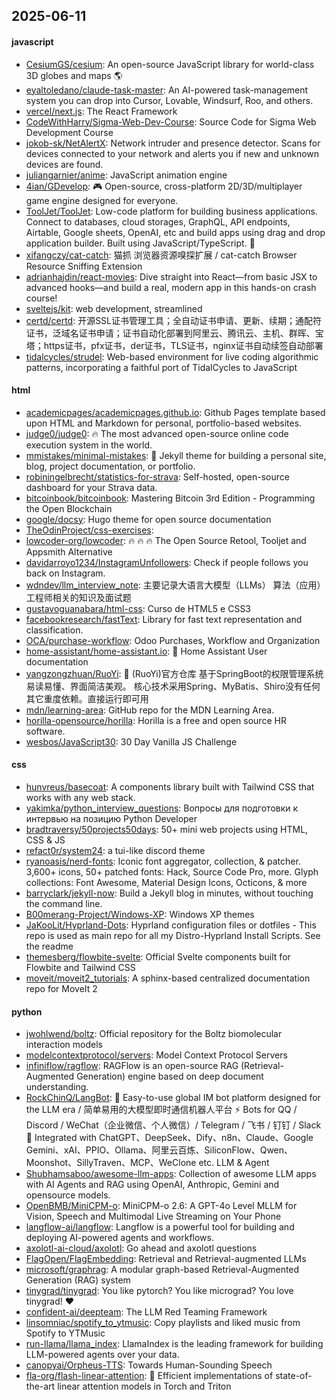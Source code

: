 ## 2025-06-11

#### javascript
* [CesiumGS/cesium](https://github.com/CesiumGS/cesium): An open-source JavaScript library for world-class 3D globes and maps 🌎
* [eyaltoledano/claude-task-master](https://github.com/eyaltoledano/claude-task-master): An AI-powered task-management system you can drop into Cursor, Lovable, Windsurf, Roo, and others.
* [vercel/next.js](https://github.com/vercel/next.js): The React Framework
* [CodeWithHarry/Sigma-Web-Dev-Course](https://github.com/CodeWithHarry/Sigma-Web-Dev-Course): Source Code for Sigma Web Development Course
* [jokob-sk/NetAlertX](https://github.com/jokob-sk/NetAlertX): Network intruder and presence detector. Scans for devices connected to your network and alerts you if new and unknown devices are found.
* [juliangarnier/anime](https://github.com/juliangarnier/anime): JavaScript animation engine
* [4ian/GDevelop](https://github.com/4ian/GDevelop): 🎮 Open-source, cross-platform 2D/3D/multiplayer game engine designed for everyone.
* [ToolJet/ToolJet](https://github.com/ToolJet/ToolJet): Low-code platform for building business applications. Connect to databases, cloud storages, GraphQL, API endpoints, Airtable, Google sheets, OpenAI, etc and build apps using drag and drop application builder. Built using JavaScript/TypeScript. 🚀
* [xifangczy/cat-catch](https://github.com/xifangczy/cat-catch): 猫抓 浏览器资源嗅探扩展 / cat-catch Browser Resource Sniffing Extension
* [adrianhajdin/react-movies](https://github.com/adrianhajdin/react-movies): Dive straight into React—from basic JSX to advanced hooks—and build a real, modern app in this hands-on crash course!
* [sveltejs/kit](https://github.com/sveltejs/kit): web development, streamlined
* [certd/certd](https://github.com/certd/certd): 开源SSL证书管理工具；全自动证书申请、更新、续期；通配符证书，泛域名证书申请；证书自动化部署到阿里云、腾讯云、主机、群晖、宝塔；https证书，pfx证书，der证书，TLS证书，nginx证书自动续签自动部署
* [tidalcycles/strudel](https://github.com/tidalcycles/strudel): Web-based environment for live coding algorithmic patterns, incorporating a faithful port of TidalCycles to JavaScript

#### html
* [academicpages/academicpages.github.io](https://github.com/academicpages/academicpages.github.io): Github Pages template based upon HTML and Markdown for personal, portfolio-based websites.
* [judge0/judge0](https://github.com/judge0/judge0): 🔥 The most advanced open-source online code execution system in the world.
* [mmistakes/minimal-mistakes](https://github.com/mmistakes/minimal-mistakes): 📐 Jekyll theme for building a personal site, blog, project documentation, or portfolio.
* [robiningelbrecht/statistics-for-strava](https://github.com/robiningelbrecht/statistics-for-strava): Self-hosted, open-source dashboard for your Strava data.
* [bitcoinbook/bitcoinbook](https://github.com/bitcoinbook/bitcoinbook): Mastering Bitcoin 3rd Edition - Programming the Open Blockchain
* [google/docsy](https://github.com/google/docsy): Hugo theme for open source documentation
* [TheOdinProject/css-exercises](https://github.com/TheOdinProject/css-exercises): 
* [lowcoder-org/lowcoder](https://github.com/lowcoder-org/lowcoder): 🔥 🔥 🔥 The Open Source Retool, Tooljet and Appsmith Alternative
* [davidarroyo1234/InstagramUnfollowers](https://github.com/davidarroyo1234/InstagramUnfollowers): Check if people follows you back on Instagram.
* [wdndev/llm_interview_note](https://github.com/wdndev/llm_interview_note): 主要记录大语言大模型（LLMs） 算法（应用）工程师相关的知识及面试题
* [gustavoguanabara/html-css](https://github.com/gustavoguanabara/html-css): Curso de HTML5 e CSS3
* [facebookresearch/fastText](https://github.com/facebookresearch/fastText): Library for fast text representation and classification.
* [OCA/purchase-workflow](https://github.com/OCA/purchase-workflow): Odoo Purchases, Workflow and Organization
* [home-assistant/home-assistant.io](https://github.com/home-assistant/home-assistant.io): 📘 Home Assistant User documentation
* [yangzongzhuan/RuoYi](https://github.com/yangzongzhuan/RuoYi): 🎉 (RuoYi)官方仓库 基于SpringBoot的权限管理系统 易读易懂、界面简洁美观。 核心技术采用Spring、MyBatis、Shiro没有任何其它重度依赖。直接运行即可用
* [mdn/learning-area](https://github.com/mdn/learning-area): GitHub repo for the MDN Learning Area.
* [horilla-opensource/horilla](https://github.com/horilla-opensource/horilla): Horilla is a free and open source HR software.
* [wesbos/JavaScript30](https://github.com/wesbos/JavaScript30): 30 Day Vanilla JS Challenge

#### css
* [hunvreus/basecoat](https://github.com/hunvreus/basecoat): A components library built with Tailwind CSS that works with any web stack.
* [yakimka/python_interview_questions](https://github.com/yakimka/python_interview_questions): Вопросы для подготовки к интервью на позицию Python Developer
* [bradtraversy/50projects50days](https://github.com/bradtraversy/50projects50days): 50+ mini web projects using HTML, CSS & JS
* [refact0r/system24](https://github.com/refact0r/system24): a tui-like discord theme
* [ryanoasis/nerd-fonts](https://github.com/ryanoasis/nerd-fonts): Iconic font aggregator, collection, & patcher. 3,600+ icons, 50+ patched fonts: Hack, Source Code Pro, more. Glyph collections: Font Awesome, Material Design Icons, Octicons, & more
* [barryclark/jekyll-now](https://github.com/barryclark/jekyll-now): Build a Jekyll blog in minutes, without touching the command line.
* [B00merang-Project/Windows-XP](https://github.com/B00merang-Project/Windows-XP): Windows XP themes
* [JaKooLit/Hyprland-Dots](https://github.com/JaKooLit/Hyprland-Dots): Hyprland configuration files or dotfiles - This repo is used as main repo for all my Distro-Hyprland Install Scripts. See the readme
* [themesberg/flowbite-svelte](https://github.com/themesberg/flowbite-svelte): Official Svelte components built for Flowbite and Tailwind CSS
* [moveit/moveit2_tutorials](https://github.com/moveit/moveit2_tutorials): A sphinx-based centralized documentation repo for MoveIt 2

#### python
* [jwohlwend/boltz](https://github.com/jwohlwend/boltz): Official repository for the Boltz biomolecular interaction models
* [modelcontextprotocol/servers](https://github.com/modelcontextprotocol/servers): Model Context Protocol Servers
* [infiniflow/ragflow](https://github.com/infiniflow/ragflow): RAGFlow is an open-source RAG (Retrieval-Augmented Generation) engine based on deep document understanding.
* [RockChinQ/LangBot](https://github.com/RockChinQ/LangBot): 🤩 Easy-to-use global IM bot platform designed for the LLM era / 简单易用的大模型即时通信机器人平台 ⚡️ Bots for QQ / Discord / WeChat（企业微信、个人微信）/ Telegram / 飞书 / 钉钉 / Slack 🧩 Integrated with ChatGPT、DeepSeek、Dify、n8n、Claude、Google Gemini、xAI、PPIO、Ollama、阿里云百炼、SiliconFlow、Qwen、Moonshot、SillyTraven、MCP、WeClone etc. LLM & Agent
* [Shubhamsaboo/awesome-llm-apps](https://github.com/Shubhamsaboo/awesome-llm-apps): Collection of awesome LLM apps with AI Agents and RAG using OpenAI, Anthropic, Gemini and opensource models.
* [OpenBMB/MiniCPM-o](https://github.com/OpenBMB/MiniCPM-o): MiniCPM-o 2.6: A GPT-4o Level MLLM for Vision, Speech and Multimodal Live Streaming on Your Phone
* [langflow-ai/langflow](https://github.com/langflow-ai/langflow): Langflow is a powerful tool for building and deploying AI-powered agents and workflows.
* [axolotl-ai-cloud/axolotl](https://github.com/axolotl-ai-cloud/axolotl): Go ahead and axolotl questions
* [FlagOpen/FlagEmbedding](https://github.com/FlagOpen/FlagEmbedding): Retrieval and Retrieval-augmented LLMs
* [microsoft/graphrag](https://github.com/microsoft/graphrag): A modular graph-based Retrieval-Augmented Generation (RAG) system
* [tinygrad/tinygrad](https://github.com/tinygrad/tinygrad): You like pytorch? You like micrograd? You love tinygrad! ❤️
* [confident-ai/deepteam](https://github.com/confident-ai/deepteam): The LLM Red Teaming Framework
* [linsomniac/spotify_to_ytmusic](https://github.com/linsomniac/spotify_to_ytmusic): Copy playlists and liked music from Spotify to YTMusic
* [run-llama/llama_index](https://github.com/run-llama/llama_index): LlamaIndex is the leading framework for building LLM-powered agents over your data.
* [canopyai/Orpheus-TTS](https://github.com/canopyai/Orpheus-TTS): Towards Human-Sounding Speech
* [fla-org/flash-linear-attention](https://github.com/fla-org/flash-linear-attention): 🚀 Efficient implementations of state-of-the-art linear attention models in Torch and Triton
